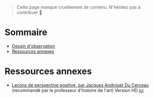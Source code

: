 <!-- TITLE: Cours de Dessin à Main Levée -->
<!-- SUBTITLE: Page d'accueil des cours de Dessin à Main Levée -->

> Cette page manque cruellement de contenu. N'hésitez pas à contribuer 🙂
# Sommaire
* [Dessin d'observation](dessin-a-main-levee/bases)
* [Ressources annexes](#ressources-annexes)


<a name="ressources-annexes"/>


# Ressources annexes

* [Lecons de perspective positive, par Jacques Androuet Du Cerceau](/uploads/dessin-main-levee/lecons-de-perspective-positive-jacques-androuet-du-cerceau-light.pdf "Lecons De Perspective Positive Jacques Androuet Du Cerceau Light") (recommandé par le professeur d'histoire de l'art) Version HD [ici](/uploads/dessin-main-levee/lecons-de-perspective-positive-jacques-androuet-du-cerceau.pdf "Lecons de perspective positive, par Jacques Androuet Du Cerceau")


